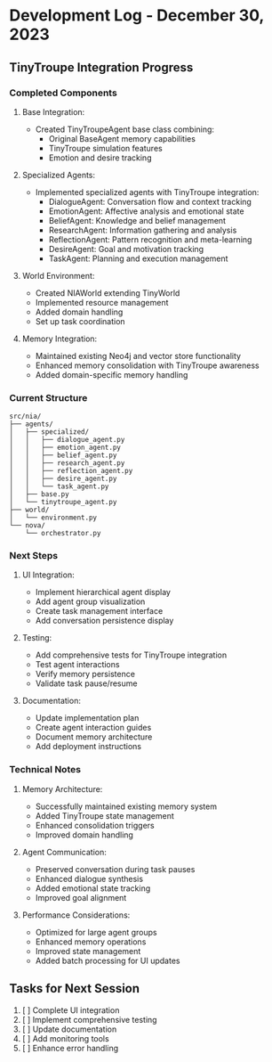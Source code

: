 # Development Log - December 30, 2023

## TinyTroupe Integration Progress

### Completed Components

1. Base Integration:
   - Created TinyTroupeAgent base class combining:
     * Original BaseAgent memory capabilities
     * TinyTroupe simulation features
     * Emotion and desire tracking

2. Specialized Agents:
   - Implemented specialized agents with TinyTroupe integration:
     * DialogueAgent: Conversation flow and context tracking
     * EmotionAgent: Affective analysis and emotional state
     * BeliefAgent: Knowledge and belief management
     * ResearchAgent: Information gathering and analysis
     * ReflectionAgent: Pattern recognition and meta-learning
     * DesireAgent: Goal and motivation tracking
     * TaskAgent: Planning and execution management

3. World Environment:
   - Created NIAWorld extending TinyWorld
   - Implemented resource management
   - Added domain handling
   - Set up task coordination

4. Memory Integration:
   - Maintained existing Neo4j and vector store functionality
   - Enhanced memory consolidation with TinyTroupe awareness
   - Added domain-specific memory handling

### Current Structure
```
src/nia/
├── agents/
│   ├── specialized/
│   │   ├── dialogue_agent.py
│   │   ├── emotion_agent.py
│   │   ├── belief_agent.py
│   │   ├── research_agent.py
│   │   ├── reflection_agent.py
│   │   ├── desire_agent.py
│   │   └── task_agent.py
│   ├── base.py
│   └── tinytroupe_agent.py
├── world/
│   └── environment.py
└── nova/
    └── orchestrator.py
```

### Next Steps

1. UI Integration:
   - Implement hierarchical agent display
   - Add agent group visualization
   - Create task management interface
   - Add conversation persistence display

2. Testing:
   - Add comprehensive tests for TinyTroupe integration
   - Test agent interactions
   - Verify memory persistence
   - Validate task pause/resume

3. Documentation:
   - Update implementation plan
   - Create agent interaction guides
   - Document memory architecture
   - Add deployment instructions

### Technical Notes

1. Memory Architecture:
   - Successfully maintained existing memory system
   - Added TinyTroupe state management
   - Enhanced consolidation triggers
   - Improved domain handling

2. Agent Communication:
   - Preserved conversation during task pauses
   - Enhanced dialogue synthesis
   - Added emotional state tracking
   - Improved goal alignment

3. Performance Considerations:
   - Optimized for large agent groups
   - Enhanced memory operations
   - Improved state management
   - Added batch processing for UI updates

## Tasks for Next Session

1. [ ] Complete UI integration
2. [ ] Implement comprehensive testing
3. [ ] Update documentation
4. [ ] Add monitoring tools
5. [ ] Enhance error handling
